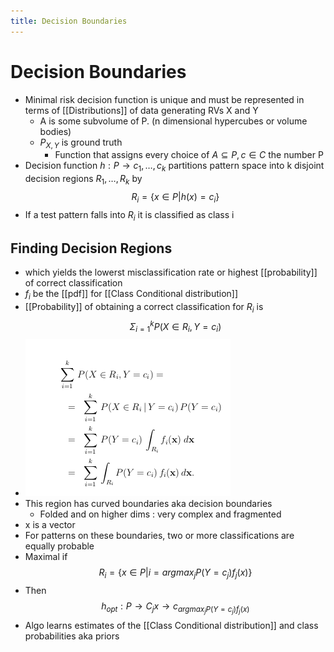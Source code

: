 ```yaml
---
title: Decision Boundaries
---
```


# Decision Boundaries
- Minimal risk decision function is unique and must be represented in terms of [[Distributions]] of data generating RVs X and Y
	- A is some subvolume of P. (n dimensional hypercubes or volume bodies)
	- $P_{X,Y}$ is ground truth
		- Function that assigns every choice of $A \subseteq P , c \in C$   the number P
- Decision function $h: P \rightarrow {c_{1}, …, c_{k}}$ partitions pattern space into k disjoint decision regions $R_{1}, …, R_{k}$ by $$R_{i}= \{x \in P | h(x) = c_{i}\}$$
- If a test pattern falls into $R_{i}$ it is classified as class i

## Finding Decision Regions
- which yields the lowerst misclassification rate or highest [[probability]] of correct classification
- $f_{i}$ be the [[pdf]] for [[Class Conditional distribution]]
- [[Probability]] of obtaining a correct classification for $R_{i}$ is $$\Sigma_{i=1}^{k}P(X \in R_{i}, Y = c_{i})$$
- ![im](assets/Pasted%20Image%2020220318161058.png)
- This region has curved boundaries aka decision boundaries
	- Folded and on higher dims : very complex and fragmented
- x is a vector
- For patterns on these boundaries, two or more classifications are equally probable
- Maximal if $$R_{i}= \{x \in P| i = argmax_{j} P(Y=c_{j})f_{j}(x)\}$$
- Then $$h_{opt}: P \rightarrow C_{j}x \rightarrow c_{argmax_{j}P(Y=c_{j})f_{j}(x)}$$
- Algo learns estimates of the [[Class Conditional distribution]] and class probabilities aka priors
























































